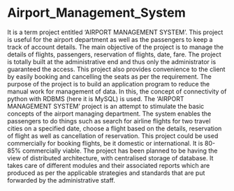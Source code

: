 # Airport_Management_System
It is a term project entitled ‘AIRPORT MANAGEMENT SYSTEM’. This project is useful for the airport department as well as the passengers to keep a track of account details. The main objective of the project is to manage the details of flights, passengers, reservation of flights, date, fare. The project is totally built at the administrative end and thus only the administrator is guaranteed the access. 
This project also provides convenience to the client by easily booking and cancelling the seats as per the requirement. The purpose of the project is to build an application program to reduce the manual work for management of data. In this, the concept of connectivity of python with RDBMS (here it is MySQL) is used.
The ‘AIRPORT MANAGEMENT SYSTEM’ project is an attempt to stimulate the basic concepts of the airport managing department. The system enables the passengers to do things such as search for airline flights for two travel cities on a specified date, choose a flight based on the details, reservation of flight as well as cancellation of reservation. This project could be used commercially for booking flights, be it domestic or international. It is 80-85% commercially viable.
 The project has been planned to be having the view of distributed architecture, with centralised storage of database. It takes care of different modules and their associated reports which are produced as per the applicable strategies and standards that are put forwarded by the administrative staff.
